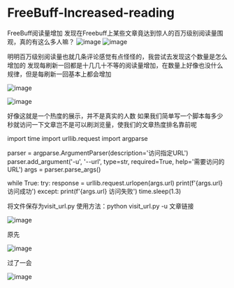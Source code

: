 # FreeBuff-Increased-reading
FreeBuff阅读量增加
发现在Freebuff上某些文章竟达到惊人的百万级别阅读量围观，真的有这么多人嘛？
![image](https://github.com/MY0723/FreeBuff-Increased-reading/assets/74171727/7b124d0b-df39-467b-a224-34d595a7a960)
![image](https://github.com/MY0723/FreeBuff-Increased-reading/assets/74171727/57569481-361e-4cad-877a-13740ff62a42)

明明百万级别阅读量也就几条评论感觉有点怪怪的，我尝试去发现这个数量是怎么增加的
发现每刷新一回都是十几几十不等的阅读量增加，在数量上好像也没什么规律，但是每刷新一回基本上都会增加

![image](https://github.com/MY0723/FreeBuff-Increased-reading/assets/74171727/b2f5f5e6-c5a5-4034-ba27-6f4cdf05b130)

![image](https://github.com/MY0723/FreeBuff-Increased-reading/assets/74171727/6476168e-5894-43eb-88fa-835b78af7aeb)

好像这就是一个热度的展示，并不是真实的人数
如果我们简单写一个脚本每多少秒就访问一下文章岂不是可以刷浏览量，使我们的文章热度排名靠前呢

import time
import urllib.request
import argparse

parser = argparse.ArgumentParser(description='访问指定URL')
parser.add_argument('-u', '--url', type=str, required=True, help='需要访问的URL')
args = parser.parse_args()

while True:
    try:
        response = urllib.request.urlopen(args.url)
        print(f'{args.url} 访问成功')
    except:
        print(f'{args.url} 访问失败')
    time.sleep(1.3)
    
将文件保存为visit_url.py
使用方法：python visit_url.py -u 文章链接

![image](https://github.com/MY0723/FreeBuff-Increased-reading/assets/74171727/0781233b-c3f3-4cb5-afdd-0fc1bb1e2ed2)

原先

![image](https://github.com/MY0723/FreeBuff-Increased-reading/assets/74171727/a66d6cf1-38b7-4048-ae13-9f335ffdabaf)

过了一会

![image](https://github.com/MY0723/FreeBuff-Increased-reading/assets/74171727/2fe27367-9191-4ba5-bbec-01de868dccce)

